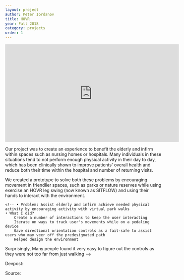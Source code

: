```yaml
---
layout: project
author: Peter Iordanov
title: HOVR
year: Fall 2018
category: projects
order: 1
---
```

<!-- TODO put up Sara's video -->
<iframe width="560" height="315" src="https://www.youtube.com/embed/TANl5bnncHo" frameborder="0" allow="accelerometer; autoplay; encrypted-media; gyroscope; picture-in-picture" allowfullscreen></iframe>

Our project was to create an experience to benefit the elderly and infirm within spaces such as nursing homes or hospitals. Many individuals in these situations tend to not perform enough physical activity in their day to day, which has been clinically shown to improve patients' overall health and reduce both their time within the hospital and number of returning visits.

We created a prototype to solve both these problems by encouraging movement in friendlier spaces, such as parks or nature reserves while using exercise an HOVR leg swing (now known as SITFLOW) and using their hands to interact with the environment.


<!-- picture of team here -->

	<!-- • Problem: Assist elderly and infirm achieve needed physical activity by encouraging activity with virtual park walks
	• What I did?
		Create a number of interactions to keep the user interacting
		Iterate on ways to track user's movements while on a pedaling device
		Gave directional orientation controls as a fail-safe to assist users who may veer off the predesignated path
		Helped design the environment
Surprisingly, Many people found it very easy to figure out the controls as they were not too far from just walking -->

Devpost:

Source: 